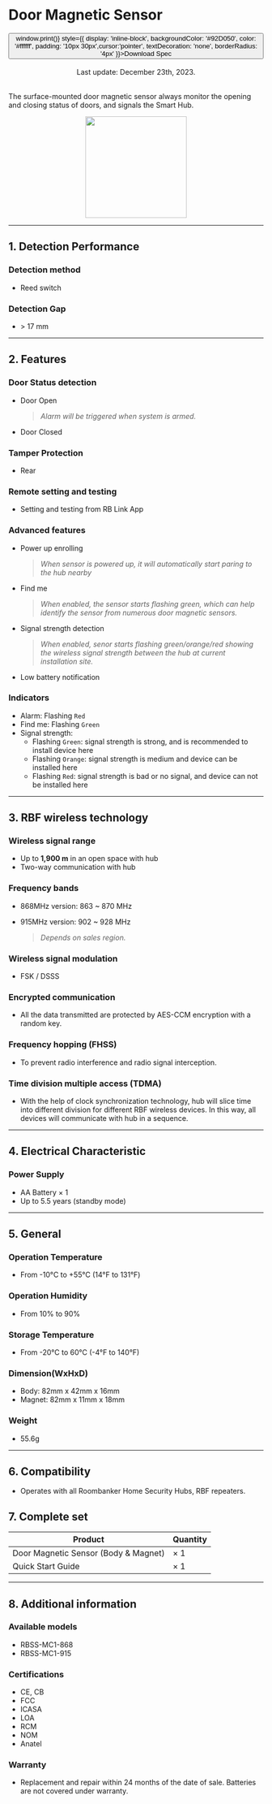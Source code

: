 ﻿# Door Magnetic Sensor

<div style={{textAlign: 'center'}}>
<button onClick={() => window.print()} style={{ display: 'inline-block', backgroundColor: '#92D050', color: '#ffffff', padding: '10px 30px',cursor:'pointer', textDecoration: 'none', borderRadius: '4px' }}>Download Spec</button>
</div>

<br />

<center>
    Last update: December 23th, 2023.
</center>

<br />

The surface-mounted door magnetic sensor always monitor the opening and closing status of doors, and signals the Smart Hub.

<div align="center">
  <img src="https://dusunprj.oss-us-west-1.aliyuncs.com/roombanker/Door%20Magnetic%20Sensor.png" width="200" />
</div>




------

## 1. Detection Performance

### Detection method

* Reed switch


### Detection Gap

* &gt; 17 mm

------

## 2. Features

### Door Status detection

* Door Open   

  > *Alarm will be triggered when system is armed.*
* Door Closed

### Tamper Protection

* Rear
### Remote setting and testing

* Setting and testing from RB Link App
### Advanced features

* Power up enrolling  

  > *When sensor is powered up, it will automatically start paring to the hub nearby*
* Find me  

  > *When enabled, the sensor starts flashing green, which can help identify the sensor from numerous door magnetic sensors.*
* Signal strength detection  

  > *When enabled, senor starts flashing green/orange/red showing the wireless signal strength between the hub at current installation site.* 
* Low battery notification
### Indicators

* Alarm: Flashing `Red`
* Find me: Flashing `Green`
* Signal strength: 
  * Flashing `Green`: signal strength is strong, and is recommended to install device here
  * Flashing `Orange`: signal strength is medium and device can be installed here
  * Flashing `Red`: signal strength is bad or no signal, and device can not be installed here


------

## 3. RBF wireless technology
### Wireless signal range
* Up to **1,900 m** in an open space with hub
* Two-way communication with hub
### Frequency bands

* 868MHz version: 863 ~ 870 MHz
* 915MHz version: 902 ~ 928 MHz  

  > *Depends on sales region.*
### Wireless signal modulation
* FSK / DSSS
### Encrypted communication
* All the data transmitted are protected by AES-CCM encryption with a random key.

### Frequency hopping (FHSS)
* To prevent radio interference and radio signal interception.

### Time division multiple access (TDMA)
* With the help of clock synchronization technology, hub will slice time into different division for different RBF wireless devices. In this way, all devices will communicate with hub in a sequence.

------

## 4. Electrical Characteristic

### Power Supply
* AA Battery × 1
* Up to 5.5 years (standby mode)

------

## 5. General
### Operation Temperature
* From -10°С to +55°С (14°F to 131°F)

### Operation Humidity

* From 10% to 90%
### Storage Temperature
* From -20°C to 60°C (-4°F to 140°F)
### Dimension(WxHxD)
* Body: 82mm x 42mm x 16mm
* Magnet: 82mm x 11mm x 18mm

### Weight

* 55.6g

------

## 6. Compatibility
* Operates with all Roombanker Home Security Hubs,  RBF repeaters.

## 7. Complete set

| Product                              | Quantity |
| ------------------------------------ | -------- |
| Door Magnetic Sensor (Body & Magnet) | × 1      |
| Quick Start Guide                    | × 1      |



------

## 8. Additional information

### Available models

* RBSS-MC1-868
* RBSS-MC1-915

### Certifications

* CE, CB
* FCC
* ICASA
* LOA
* RCM
* NOM
* Anatel
### Warranty
* Replacement and repair within 24 months of the date of sale. Batteries are not covered under warranty.
